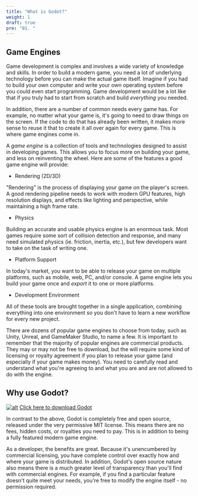 ```yaml
---
title: "What is Godot?"
weight: 1
draft: true
pre: "01. "
---
```


## Game Engines

Game development is complex and involves a wide variety of knowledge and skills.
In order to build a modern game, you need a lot of underlying technology before
you can make the actual game itself. Imagine if you had to build your own
computer and write your own operating system before you could even start
programming. Game development would be a lot like that if you truly had to
start from scratch and build _everything_ you needed.

In addition, there are a number of common needs every game has. For example,
no matter what your game is, it's going to need to draw things on the screen.
If the code to do that has already been written, it makes more sense to reuse
it that to create it all over again for every game. This is where game engines
come in.

A _game engine_ is a collection of tools and technologies designed to assist in
developing games. This allows you to focus more on building your game,
and less on reinventing the wheel. Here are some of the features a good game
engine will provide:

* Rendering (2D/3D)

"Rendering" is the process of displaying your game on the player's screen. A
good rendering pipeline needs to work with modern GPU features, high resolution
displays, and effects like lighting and perspective, while maintaining a high
frame rate.

* Physics

Building an accurate and usable physics engine is an enormous task. Most games
require some sort of collision detection and response, and many need simulated
physics (ie. friction, inertia, etc.), but few developers want to take on the
task of writing one.

* Platform Support

In today's market, you want to be able to release your game on multiple platforms,
such as mobile, web, PC, and/or console. A game engine lets you build your game
once and _export_ it to one or more platforms.

* Development Environment

All of these tools are brought together in a single application, combining
everything into one environment so you don't have to learn a new workflow for
every new project.

There are dozens of popular game engines to choose from today, such as Unity,
Unreal, and GameMaker Studio, to name a few. It is important to remember that
the majority of popular engines are commercial products. They may or may not
be free to download, but the will require some kind of licensing or royalty
agreement if you plan to release your game (and especially if your game makes
money). You need to carefully read and understand what you're agreeing to and
what you are and are not allowed to do with the engine.

## Why use Godot?

[![alt](/godot_recipes/4.x/img/godot3_logo.png?width=250)](https://godotengine.org/)
[Click here to download Godot](https://godotengine.org/)

In contrast to the above, Godot is completely free and open source, released
under the very permissive MIT license. This means there are no fees, hidden
costs, or royalties you need to pay. This is in addition to being a fully
featured modern game engine.

As a developer, the benefits are great. Because it's unencumbered by commercial
licensing, you have complete control over exactly how and where your game is
distributed. In addition, Godot's open source nature also means there is a much
greater level of transparency than you'll find with commercial engines. For
example, if you find a particular feature doesn't quite meet your needs, you're
free to modify the engine itself - no permission required.